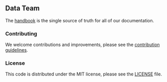 ## Data Team

The [handbook](https://about.gitlab.com/handbook/business-ops/data-team/) is the single source of truth for all of our documentation. 

### Contributing


We welcome contributions and improvements, please see the [contribution guidelines](CONTRIBUTING.md).

### License

This code is distributed under the MIT license, please see the [LICENSE](LICENSE) file.



